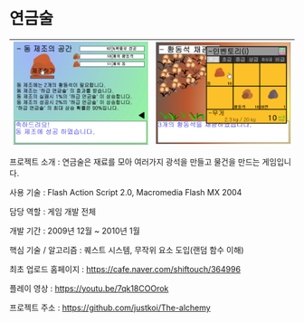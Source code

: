 # 연금술

|  ![a](./img/1.png)    |  ![a](./img/2.png)    |
| ---- | ---- |

프로젝트 소개 : 연금술은 재료를 모아 여러가지 광석을 만들고 물건을 만드는 게임입니다.

사용 기술 : Flash Action Script 2.0, Macromedia Flash MX 2004

담당 역할 : 게임 개발 전체

개발 기간 : 2009년 12월 ~ 2010년 1월

핵심 기술 / 알고리즘 : 퀘스트 시스템, 무작위 요소 도입(랜덤 함수 이해)

최초 업로드 홈페이지 : https://cafe.naver.com/shiftouch/364996

플레이 영상 : https://youtu.be/7qk18COOrok

프로젝트 주소 : https://github.com/justkoi/The-alchemy

